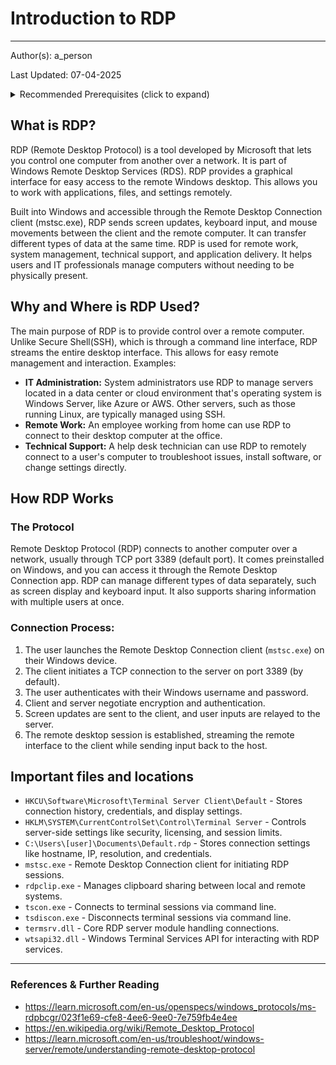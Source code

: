 # Introduction to RDP
___
Author(s): a_person

Last Updated: 07-04-2025

<details>
<summary>Recommended Prerequisites (click to expand)</summary>
- Basic knowledge of Windows<br />
- Registry
</details>

## What is RDP?

RDP (Remote Desktop Protocol) is a tool developed by Microsoft that lets you control one computer from another over a network. It is part of Windows Remote Desktop Services (RDS). RDP provides a graphical interface for easy access to the remote Windows desktop. This allows you to work with applications, files, and settings remotely. 

Built into Windows and accessible through the Remote Desktop Connection client (mstsc.exe), RDP sends screen updates, keyboard input, and mouse movements between the client and the remote computer. It can transfer different types of data at the same time. RDP is used for remote work, system management, technical support, and application delivery. It helps users and IT professionals manage computers without needing to be physically present.

## Why and Where is RDP Used?

The main purpose of RDP is to provide control over a remote computer. Unlike Secure Shell(SSH), which is through a command line interface, RDP streams the entire desktop interface. This allows for easy remote management and interaction. 
Examples:

*   **IT Administration:** System administrators use RDP to manage servers located in a data center or cloud environment that's operating system is Windows Server, like Azure or AWS. Other servers, such as those running Linux, are typically managed using SSH.
*   **Remote Work:** An employee working from home can use RDP to connect to their desktop computer at the office. 
*   **Technical Support:** A help desk technician can use RDP to remotely connect to a user's computer to troubleshoot issues, install software, or change settings directly.

## How RDP Works

### The Protocol 

Remote Desktop Protocol (RDP) connects to another computer over a network, usually through TCP port 3389 (default port). It comes preinstalled on Windows, and you can access it through the Remote Desktop Connection app. RDP can manage different types of data separately, such as screen display and keyboard input. It also supports sharing information with multiple users at once.

### Connection Process:

1.  The user launches the Remote Desktop Connection client (`mstsc.exe`) on their Windows device.
2.  The client initiates a TCP connection to the server on port 3389 (by default).
3.  The user authenticates with their Windows username and password.
4.  Client and server negotiate encryption and authentication.
5.  Screen updates are sent to the client, and user inputs are relayed to the server.
6.  The remote desktop session is established, streaming the remote interface to the client while sending input back to the host.



## Important files and locations
 - ``HKCU\Software\Microsoft\Terminal Server Client\Default`` - Stores connection history, credentials, and display settings.
 - ``HKLM\SYSTEM\CurrentControlSet\Control\Terminal Server`` - Controls server-side settings like security, licensing, and session limits.
 - ``C:\Users\[user]\Documents\Default.rdp`` - Stores connection settings like hostname, IP, resolution, and credentials.
 - ``mstsc.exe`` - Remote Desktop Connection client for initiating RDP sessions.
 - ``rdpclip.exe`` - Manages clipboard sharing between local and remote systems.
 - ``tscon.exe`` - Connects to terminal sessions via command line.
 - ``tsdiscon.exe`` - Disconnects terminal sessions via command line.
 - ``termsrv.dll`` - Core RDP server module handling connections.
 - ``wtsapi32.dll`` - Windows Terminal Services API for interacting with RDP services.




___
### References & Further Reading
- https://learn.microsoft.com/en-us/openspecs/windows_protocols/ms-rdpbcgr/023f1e69-cfe8-4ee6-9ee0-7e759fb4e4ee
- https://en.wikipedia.org/wiki/Remote_Desktop_Protocol
- https://learn.microsoft.com/en-us/troubleshoot/windows-server/remote/understanding-remote-desktop-protocol
